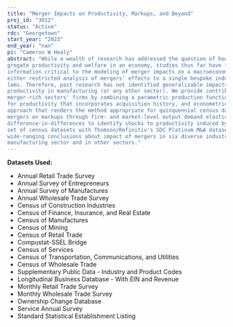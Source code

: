 ```yaml
---
title: "Merger Impacts on Productivity, Markups, and Beyond"
proj_id: "3012"
status: "Active"
rdc: "Georgetown"
start_year: "2023"
end_year: "nan"
pi: "Cameron W Healy"
abstract: "While a wealth of research has addressed the question of how mergers and acquisitions (M&A) impact ag-
gregate productivity and welfare in an economy, studies thus far have failed to ascertain microeconomic
information critical to the modeling of merger impacts on a macroeconomic scale. Existing studies have
either restricted analysis of mergers' effects to a single bespoke industry or have suffered econometric prob-
lems. Therefore, past research has not identified generalizable impacts of mergers on firm-level markup and
productivity in manufacturing (or any other sector). We provide contribution by identifying productivity in
merger-rich sectors' firms by combining a parametric production function estimator, a robust law of motion
for productivity that incorporates acquisition history, and econometric adjustments to the proxy function
approach that renders the method appropriate for quinquennial census data. We then identify impact of
mergers on markups through firm- and market-level output demand elasticities, and then leverage matched
difference-in-differences to identify shocks to productivity induced by said mergers. By combining a diverse
set of census datasets with Thomson/Refinitiv's SDC Platinum M&A dataset, we are able to draw novel and
wide-ranging conclusions about impact of mergers in six diverse industries in the United States Economy's
manufacturing sector and in other sectors."
---
```


**Datasets Used:**

  - Annual Retail Trade Survey 
  - Annual Survey of Entrepreneurs 
  - Annual Survey of Manufactures 
  - Annual Wholesale Trade Survey 
  - Census of Construction Industries 
  - Census of Finance, Insurance, and Real Estate 
  - Census of Manufactures 
  - Census of Mining 
  - Census of Retail Trade 
  - Compustat-SSEL Bridge 
  - Census of Services 
  - Census of Transportation, Communications, and Utilities 
  - Census of Wholesale Trade 
  - Supplementary Public Data - Industry and Product Codes 
  - Longitudinal Business Database - With EIN and Revenue 
  - Monthly Retail Trade Survey 
  - Monthly Wholesale Trade Survey 
  - Ownership Change Database 
  - Service Annual Survey 
  - Standard Statistical Establishment Listing 


